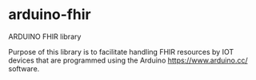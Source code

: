 # arduino-fhir
ARDUINO FHIR library

Purpose of this library is to facilitate handling FHIR resources by IOT devices that are programmed using the Arduino https://www.arduino.cc/ software.
